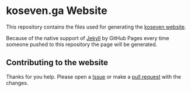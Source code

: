 koseven.ga Website
==================================================================================================================

This repository contains the files used for generating the [koseven website](https://koseven.ga).

Because of the native support of [Jekyll](http://jekyllrb.com) by GitHub Pages every time someone pushed to this repository the page will be generated.

Contributing to the website
---------------------------
Thanks for you help. Please open a [Issue](https://github.com/koseven/koseven.ga/issues/new) or make a [pull request](https://github.com/koseven/koseven.ga/compare) with the changes.
